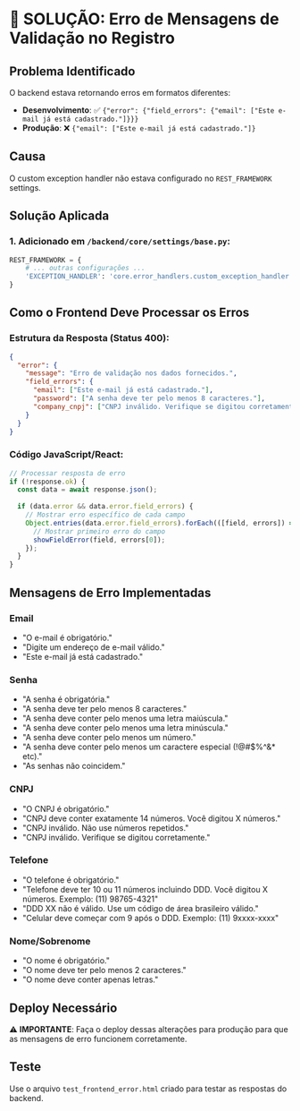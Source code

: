# 🔧 SOLUÇÃO: Erro de Mensagens de Validação no Registro

## Problema Identificado
O backend estava retornando erros em formatos diferentes:

- **Desenvolvimento**: ✅ `{"error": {"field_errors": {"email": ["Este e-mail já está cadastrado."]}}}`
- **Produção**: ❌ `{"email": ["Este e-mail já está cadastrado."]}`

## Causa
O custom exception handler não estava configurado no `REST_FRAMEWORK` settings.

## Solução Aplicada

### 1. Adicionado em `/backend/core/settings/base.py`:
```python
REST_FRAMEWORK = {
    # ... outras configurações ...
    'EXCEPTION_HANDLER': 'core.error_handlers.custom_exception_handler'
}
```

## Como o Frontend Deve Processar os Erros

### Estrutura da Resposta (Status 400):
```json
{
  "error": {
    "message": "Erro de validação nos dados fornecidos.",
    "field_errors": {
      "email": ["Este e-mail já está cadastrado."],
      "password": ["A senha deve ter pelo menos 8 caracteres."],
      "company_cnpj": ["CNPJ inválido. Verifique se digitou corretamente."]
    }
  }
}
```

### Código JavaScript/React:
```javascript
// Processar resposta de erro
if (!response.ok) {
  const data = await response.json();
  
  if (data.error && data.error.field_errors) {
    // Mostrar erro específico de cada campo
    Object.entries(data.error.field_errors).forEach(([field, errors]) => {
      // Mostrar primeiro erro do campo
      showFieldError(field, errors[0]);
    });
  }
}
```

## Mensagens de Erro Implementadas

### Email
- "O e-mail é obrigatório."
- "Digite um endereço de e-mail válido."
- "Este e-mail já está cadastrado."

### Senha
- "A senha é obrigatória."
- "A senha deve ter pelo menos 8 caracteres."
- "A senha deve conter pelo menos uma letra maiúscula."
- "A senha deve conter pelo menos uma letra minúscula."
- "A senha deve conter pelo menos um número."
- "A senha deve conter pelo menos um caractere especial (!@#$%^&* etc)."
- "As senhas não coincidem."

### CNPJ
- "O CNPJ é obrigatório."
- "CNPJ deve conter exatamente 14 números. Você digitou X números."
- "CNPJ inválido. Não use números repetidos."
- "CNPJ inválido. Verifique se digitou corretamente."

### Telefone
- "O telefone é obrigatório."
- "Telefone deve ter 10 ou 11 números incluindo DDD. Você digitou X números. Exemplo: (11) 98765-4321"
- "DDD XX não é válido. Use um código de área brasileiro válido."
- "Celular deve começar com 9 após o DDD. Exemplo: (11) 9xxxx-xxxx"

### Nome/Sobrenome
- "O nome é obrigatório."
- "O nome deve ter pelo menos 2 caracteres."
- "O nome deve conter apenas letras."

## Deploy Necessário
⚠️ **IMPORTANTE**: Faça o deploy dessas alterações para produção para que as mensagens de erro funcionem corretamente.

## Teste
Use o arquivo `test_frontend_error.html` criado para testar as respostas do backend.